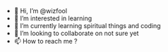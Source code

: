 - 👋 Hi, I’m @wizfool
- 👀 I’m interested in learning
- 🌱 I’m currently learning spiritual things and coding
- 💞️ I’m looking to collaborate on not sure yet
- 📫 How to reach me ?

<!---
wizfool/wizfool is a ✨ special ✨ repository because its `README.md` (this file) appears on your GitHub profile.
You can click the Preview link to take a look at your changes.
--->
